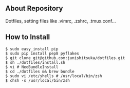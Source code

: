 ## About Repository

Dotfiles, setting files like .vimrc, .zshrc, .tmux.conf...

## How to Install

```
$ sudo easy_install pip
$ sudo pip install pep8 pyflakes
$ git clone git@github.com:junishitsuka/dotfiles.git
$ sh ./dotfiles/install.sh
$ vi # NeoBundleInstall
$ cd ./dotfiles && brew bundle
$ sudo vi /etc/shells # /usr/local/bin/zsh
$ chsh -s /usr/local/bin/zsh
```
